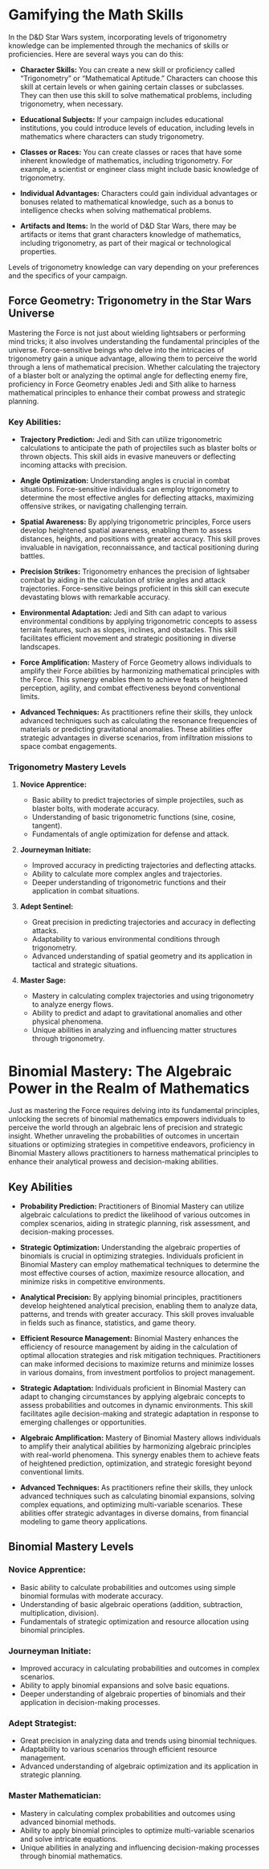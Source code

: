 # Gamifying the Math Skills

In the D&D Star Wars system, incorporating levels of trigonometry knowledge can be implemented through the mechanics of skills or proficiencies. Here are several ways you can do this:

- **Character Skills:** You can create a new skill or proficiency called “Trigonometry” or “Mathematical Aptitude.” Characters can choose this skill at certain levels or when gaining certain classes or subclasses. They can then use this skill to solve mathematical problems, including trigonometry, when necessary.

- **Educational Subjects:** If your campaign includes educational institutions, you could introduce levels of education, including levels in mathematics where characters can study trigonometry.

- **Classes or Races:** You can create classes or races that have some inherent knowledge of mathematics, including trigonometry. For example, a scientist or engineer class might include basic knowledge of trigonometry.

- **Individual Advantages:** Characters could gain individual advantages or bonuses related to mathematical knowledge, such as a bonus to intelligence checks when solving mathematical problems.

- **Artifacts and Items:** In the world of D&D Star Wars, there may be artifacts or items that grant characters knowledge of mathematics, including trigonometry, as part of their magical or technological properties.

Levels of trigonometry knowledge can vary depending on your preferences and the specifics of your campaign.

## Force Geometry: Trigonometry in the Star Wars Universe

Mastering the Force is not just about wielding lightsabers or performing mind tricks; it also involves understanding the fundamental principles of the universe. Force-sensitive beings who delve into the intricacies of trigonometry gain a unique advantage, allowing them to perceive the world through a lens of mathematical precision. Whether calculating the trajectory of a blaster bolt or analyzing the optimal angle for deflecting enemy fire, proficiency in Force Geometry enables Jedi and Sith alike to harness mathematical principles to enhance their combat prowess and strategic planning.

### Key Abilities:

- **Trajectory Prediction:** Jedi and Sith can utilize trigonometric calculations to anticipate the path of projectiles such as blaster bolts or thrown objects. This skill aids in evasive maneuvers or deflecting incoming attacks with precision.

- **Angle Optimization:** Understanding angles is crucial in combat situations. Force-sensitive individuals can employ trigonometry to determine the most effective angles for deflecting attacks, maximizing offensive strikes, or navigating challenging terrain.

- **Spatial Awareness:** By applying trigonometric principles, Force users develop heightened spatial awareness, enabling them to assess distances, heights, and positions with greater accuracy. This skill proves invaluable in navigation, reconnaissance, and tactical positioning during battles.

- **Precision Strikes:** Trigonometry enhances the precision of lightsaber combat by aiding in the calculation of strike angles and attack trajectories. Force-sensitive beings proficient in this skill can execute devastating blows with remarkable accuracy.

- **Environmental Adaptation:** Jedi and Sith can adapt to various environmental conditions by applying trigonometric concepts to assess terrain features, such as slopes, inclines, and obstacles. This skill facilitates efficient movement and strategic positioning in diverse landscapes.

- **Force Amplification:** Mastery of Force Geometry allows individuals to amplify their Force abilities by harmonizing mathematical principles with the Force. This synergy enables them to achieve feats of heightened perception, agility, and combat effectiveness beyond conventional limits.

- **Advanced Techniques:** As practitioners refine their skills, they unlock advanced techniques such as calculating the resonance frequencies of materials or predicting gravitational anomalies. These abilities offer strategic advantages in diverse scenarios, from infiltration missions to space combat engagements.

### Trigonometry Mastery Levels

1. **Novice Apprentice:**
   - Basic ability to predict trajectories of simple projectiles, such as blaster bolts, with moderate accuracy.
   - Understanding of basic trigonometric functions (sine, cosine, tangent).
   - Fundamentals of angle optimization for defense and attack.

2. **Journeyman Initiate:**
   - Improved accuracy in predicting trajectories and deflecting attacks.
   - Ability to calculate more complex angles and trajectories.
   - Deeper understanding of trigonometric functions and their application in combat situations.

3. **Adept Sentinel:**
   - Great precision in predicting trajectories and accuracy in deflecting attacks.
   - Adaptability to various environmental conditions through trigonometry.
   - Advanced understanding of spatial geometry and its application in tactical and strategic situations.

4. **Master Sage:**
   - Mastery in calculating complex trajectories and using trigonometry to analyze energy flows.
   - Ability to predict and adapt to gravitational anomalies and other physical phenomena.
   - Unique abilities in analyzing and influencing matter structures through trigonometry.

# Binomial Mastery: The Algebraic Power in the Realm of Mathematics

Just as mastering the Force requires delving into its fundamental principles, unlocking the secrets of binomial mathematics empowers individuals to perceive the world through an algebraic lens of precision and strategic insight. Whether unraveling the probabilities of outcomes in uncertain situations or optimizing strategies in competitive endeavors, proficiency in Binomial Mastery allows practitioners to harness mathematical principles to enhance their analytical prowess and decision-making abilities.

## Key Abilities

- **Probability Prediction:** Practitioners of Binomial Mastery can utilize algebraic calculations to predict the likelihood of various outcomes in complex scenarios, aiding in strategic planning, risk assessment, and decision-making processes.

- **Strategic Optimization:** Understanding the algebraic properties of binomials is crucial in optimizing strategies. Individuals proficient in Binomial Mastery can employ mathematical techniques to determine the most effective courses of action, maximize resource allocation, and minimize risks in competitive environments.

- **Analytical Precision:** By applying binomial principles, practitioners develop heightened analytical precision, enabling them to analyze data, patterns, and trends with greater accuracy. This skill proves invaluable in fields such as finance, statistics, and game theory.

- **Efficient Resource Management:** Binomial Mastery enhances the efficiency of resource management by aiding in the calculation of optimal allocation strategies and risk mitigation techniques. Practitioners can make informed decisions to maximize returns and minimize losses in various domains, from investment portfolios to project management.

- **Strategic Adaptation:** Individuals proficient in Binomial Mastery can adapt to changing circumstances by applying algebraic concepts to assess probabilities and outcomes in dynamic environments. This skill facilitates agile decision-making and strategic adaptation in response to emerging challenges or opportunities.

- **Algebraic Amplification:** Mastery of Binomial Mastery allows individuals to amplify their analytical abilities by harmonizing algebraic principles with real-world phenomena. This synergy enables them to achieve feats of heightened prediction, optimization, and strategic foresight beyond conventional limits.

- **Advanced Techniques:** As practitioners refine their skills, they unlock advanced techniques such as calculating binomial expansions, solving complex equations, and optimizing multi-variable scenarios. These abilities offer strategic advantages in diverse domains, from financial modeling to game theory applications.

## Binomial Mastery Levels

### Novice Apprentice:
- Basic ability to calculate probabilities and outcomes using simple binomial formulas with moderate accuracy.
- Understanding of basic algebraic operations (addition, subtraction, multiplication, division).
- Fundamentals of strategic optimization and resource allocation using binomial principles.

### Journeyman Initiate:
- Improved accuracy in calculating probabilities and outcomes in complex scenarios.
- Ability to apply binomial expansions and solve basic equations.
- Deeper understanding of algebraic properties of binomials and their application in decision-making processes.

### Adept Strategist:
- Great precision in analyzing data and trends using binomial techniques.
- Adaptability to various scenarios through efficient resource management.
- Advanced understanding of algebraic optimization and its application in strategic planning.

### Master Mathematician:
- Mastery in calculating complex probabilities and outcomes using advanced binomial methods.
- Ability to apply binomial principles to optimize multi-variable scenarios and solve intricate equations.
- Unique abilities in analyzing and influencing decision-making processes through binomial mathematics.
